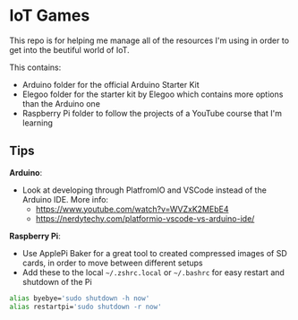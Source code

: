 IoT Games
===========

This repo is for helping me manage all of the resources I'm using in order to get into the beutiful world of IoT.

This contains:

* Arduino folder for the official Arduino Starter Kit
* Elegoo folder for the starter kit by Elegoo which contains more options than the Arduino one
* Raspberry Pi folder to follow the projects of a YouTube course that I'm learning


## Tips

**Arduino**:

* Look at developing through PlatfromIO and VSCode instead of the Arduino IDE. More info: 
    * https://www.youtube.com/watch?v=WVZxK2MEbE4
    * https://nerdytechy.com/platformio-vscode-vs-arduino-ide/

**Raspberry Pi**:

* Use ApplePi Baker for a great tool to created compressed images of SD cards, in order to move between different setups
* Add these to the local `~/.zshrc.local` or `~/.bashrc` for easy restart and shutdown of the Pi
``` bash
alias byebye='sudo shutdown -h now'
alias restartpi='sudo shutdown -r now'
```
